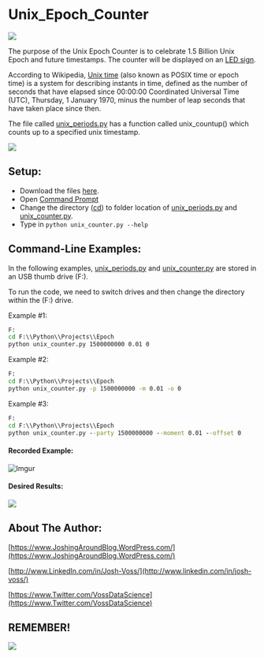 # Unix_Epoch_Counter

![](http://i.imgur.com/H4PDROU.jpg)


The purpose of the Unix Epoch Counter is to celebrate 1.5 Billion Unix Epoch and future timestamps. The counter will be displayed on an [LED sign](https://scontent.fdet1-1.fna.fbcdn.net/v/t1.0-9/19366127_1563430300374880_9164840505946069472_n.jpg?oh=a2e3adc5bf063309edc0df470d8cf6bf&oe=59CBB2DF).


According to Wikipedia, [Unix time](https://en.wikipedia.org/wiki/Unix_time) (also known as POSIX time or epoch time) is a system for describing instants in time, defined as the number of seconds that have elapsed since 00:00:00 Coordinated Universal Time (UTC), Thursday, 1 January 1970, minus the number of leap seconds that have taken place since then.

The file called [unix_periods.py](https://github.com/vdatasci/Unix_Epoch_Counter/blob/master/unix_period.py) has a function called unix_countup() which counts up to a specified unix timestamp.

![](https://media.giphy.com/media/NuLThwEkFqhXO/giphy.gif)

## Setup:
* Download the files [here](https://github.com/vdatasci/Unix_Epoch_Counter/archive/master.zip).
* Open [Command Prompt](file:///C:\Windows\System32\cmd.exe)
* Change the directory ([cd](https://en.wikipedia.org/wiki/Cd_(command))) to folder location of [unix_periods.py](https://github.com/vdatasci/Unix_Epoch_Counter/blob/master/unix_period.py) and [unix_counter.py](https://github.com/vdatasci/Unix_Epoch_Counter/blob/master/unix_counter.py).
* Type in ```python unix_counter.py --help```



## Command-Line Examples:
In the following examples, [unix_periods.py](https://github.com/vdatasci/Unix_Epoch_Counter/blob/master/unix_period.py) and [unix_counter.py](https://github.com/vdatasci/Unix_Epoch_Counter/blob/master/unix_counter.py) are stored in an USB thumb drive (F:). 

To run the code, we need to switch drives and then change the directory within the (F:) drive.

Example #1:
```cmd
F:
cd F:\\Python\\Projects\\Epoch
python unix_counter.py 1500000000 0.01 0
```
 
Example #2:
```cmd
F:
cd F:\\Python\\Projects\\Epoch
python unix_counter.py -p 1500000000 -m 0.01 -o 0
```

Example #3:
```cmd
F:
cd F:\\Python\\Projects\\Epoch
python unix_counter.py --party 1500000000 --moment 0.01 --offset 0
```

#### Recorded Example:
![Imgur](http://i.imgur.com/Sg0ZnAA.gifv)


#### Desired Results:
![](https://media.giphy.com/media/3KC2jD2QcBOSc/giphy.gif)

## About The Author:
[https://www.JoshingAroundBlog.WordPress.com/](https://www.JoshingAroundBlog.WordPress.com/)

[http://www.LinkedIn.com/in/Josh-Voss/](http://www.linkedin.com/in/josh-voss/)

[https://www.Twitter.com/VossDataScience](https://www.Twitter.com/VossDataScience)


## REMEMBER!

![](http://i.imgur.com/vmo1IYJ.jpg)
